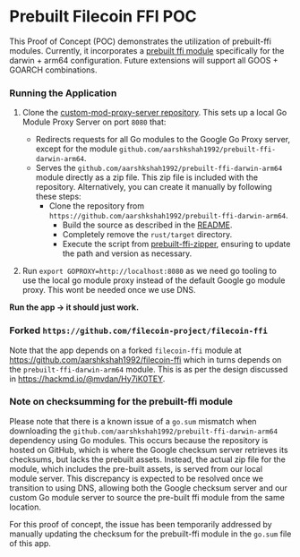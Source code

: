 # Prebuilt Filecoin FFI POC

This Proof of Concept (POC) demonstrates the utilization of prebuilt-ffi modules. Currently, it incorporates a [prebuilt ffi module](https://github.com/aarshkshah1992/prebuilt-ffi-darwin-arm64) specifically for the darwin + arm64 configuration. Future extensions will support all GOOS + GOARCH combinations.

### Running the Application

1) Clone the [custom-mod-proxy-server repository](https://github.com/aarshkshah1992/custom-mod-proxy-server). This sets up a local Go Module Proxy Server on port `8080` that:
    - Redirects requests for all Go modules to the Google Go Proxy server, except for the module `github.com/aarshkshah1992/prebuilt-ffi-darwin-arm64`.
    - Serves the `github.com/aarshkshah1992/prebuilt-ffi-darwin-arm64` module directly as a zip file. This zip file is included with the repository. Alternatively, you can create it manually by following these steps:
        - Clone the repository from `https://github.com/aarshkshah1992/prebuilt-ffi-darwin-arm64`.
            - Build the source as described in the [README](https://github.com/aarshkshah1992/prebuilt-ffi-darwin-arm64).
            - Completely remove the `rust/target` directory.
            - Execute the script from [prebuilt-ffi-zipper](https://github.com/aarshkshah1992/prebuilt-ffi-zipper), ensuring to update the path and version as necessary.

2) Run `export GOPROXY=http://localhost:8080` as we need go tooling to use the local go module proxy instead of the default Google go module proxy. This wont be needed once we use DNS.

**Run the app -> it should just work.**

### Forked `https://github.com/filecoin-project/filecoin-ffi`
Note that the app depends on a forked `filecoin-ffi` module at https://github.com/aarshkshah1992/filecoin-ffi which in turns depends on the `prebuilt-ffi-darwin-arm64` module. This is as per the design discussed in https://hackmd.io/@mvdan/Hy7iK0TEY.

### Note on checksumming for the prebuilt-ffi module

Please note that there is a known issue of a `go.sum` mismatch when downloading the `github.com/aarshkshah1992/prebuilt-ffi-darwin-arm64` dependency using Go modules. This occurs because the repository is hosted on GitHub, which is where the Google checksum server retrieves its checksums, but lacks the prebuilt assets. Instead, the actual zip file for the module, which includes the pre-built assets, is served from our local module server. This discrepancy is expected to be resolved once we transition to using DNS, allowing both the Google checksum server and our custom Go module server to source the pre-built ffi module from the same location.

For this proof of concept, the issue has been temporarily addressed by manually updating the checksum for the prebuilt-ffi module in the `go.sum` file of this app.

